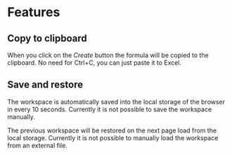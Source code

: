 # Features

## Copy to clipboard
When you click on the *Create* button the formula will be copied to the clipboard.
No need for Ctrl+C, you can just paste it to Excel.

## Save and restore
The workspace is automatically saved into the local storage of the browser in every 10 seconds.
Currently it is not possible to save the workspace manually.

The previous workspace will be restored on the next page load from the local storage.
Currently it is not possible to manually load the workspace from an external file.

